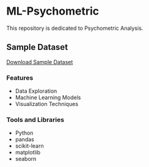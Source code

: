 # ML-Psychometric

This repository is dedicated to Psychometric Analysis.

## Sample Dataset

[Download Sample Dataset](https://drive.google.com/file/d/15__ofvN52yw1lkK2wCB1bBHlKo9xNEUb/view?usp=drive_link)

### Features
- Data Exploration
- Machine Learning Models
- Visualization Techniques

### Tools and Libraries
- Python
- pandas
- scikit-learn
- matplotlib
- seaborn


